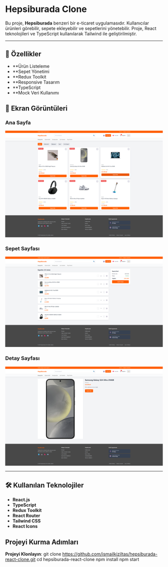 # Hepsiburada Clone

Bu proje, **Hepsiburada** benzeri bir e-ticaret uygulamasıdır. 
Kullanıcılar ürünleri görebilir, sepete ekleyebilir ve sepetlerini yönetebilir. 
Proje, React teknolojileri ve TypeScript kullanılarak Tailwind ile geliştirilmiştir.

---

## 🚀 Özellikler

- **Ürün Listeleme
- **Sepet Yönetimi
- **Redux Toolkit
- **Responsive Tasarım
- **TypeScript
- **Mock Veri Kullanımı

## 📸 Ekran Görüntüleri

### Ana Sayfa
![Ana Sayfa](public/images/home.png)

### Sepet Sayfası
![Sepet Sayfası](public/images/cart.png)

### Detay Sayfası
![Sepet Sayfası](public/images/detail.png)

---

## 🛠️ Kullanılan Teknolojiler

- **React.js**
- **TypeScript**
- **Redux Toolkit**
- **React Router**
- **Tailwind CSS**
- **React Icons**


## Projeyi Kurma Adımları

**Projeyi Klonlayın**:
   git clone https://github.com/ismailkiziltas/hepsiburada-react-clone.git
   cd hepsiburada-react-clone
   npm install
   npm start